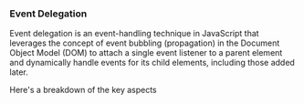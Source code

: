### Event Delegation

Event delegation is an event-handling technique in JavaScript that leverages the concept of event bubbling (propagation) in the Document Object Model (DOM) to attach a single event listener to a parent element and dynamically handle events for its child elements, including those added later.

Here's a breakdown of the key aspects
